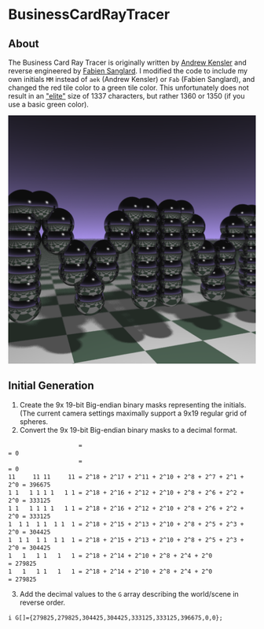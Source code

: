 # BusinessCardRayTracer

## About

The Business Card Ray Tracer is originally written by [Andrew Kensler](http://www.cs.utah.edu/~aek/code/card.cpp) and reverse engineered by [Fabien Sanglard](http://fabiensanglard.net/rayTracing_back_of_business_card/). I modified the code to include my own initials `MM` instead of `aek` (Andrew Kensler) or `Fab` (Fabien Sanglard), and changed the red tile color to a green tile color. This unfortunately does not result in an ["elite"](https://nl.wikipedia.org/wiki/Leet) size of 1337 characters, but rather 1360 or 1350 (if you use a basic green color).

<p align="center"><img src="res/mm.png" ></p>

## Initial Generation

1. Create the 9x 19-bit Big-endian binary masks representing the initials. (The current camera settings maximally support a 9x19 regular grid of spheres.
2. Convert the 9x 19-bit Big-endian binary masks to a decimal format.
```
                    =                                                   = 0
                    =                                                   = 0
11     11 11     11 = 2^18 + 2^17 + 2^11 + 2^10 + 2^8 + 2^7 + 2^1 + 2^0 = 396675
1 1   1 1 1 1   1 1 = 2^18 + 2^16 + 2^12 + 2^10 + 2^8 + 2^6 + 2^2 + 2^0 = 333125
1 1   1 1 1 1   1 1 = 2^18 + 2^16 + 2^12 + 2^10 + 2^8 + 2^6 + 2^2 + 2^0 = 333125
1  1 1  1 1  1 1  1 = 2^18 + 2^15 + 2^13 + 2^10 + 2^8 + 2^5 + 2^3 + 2^0 = 304425
1  1 1  1 1  1 1  1 = 2^18 + 2^15 + 2^13 + 2^10 + 2^8 + 2^5 + 2^3 + 2^0 = 304425
1   1   1 1   1   1 = 2^18 + 2^14 + 2^10 + 2^8 + 2^4 + 2^0              = 279825
1   1   1 1   1   1 = 2^18 + 2^14 + 2^10 + 2^8 + 2^4 + 2^0              = 279825
```

3. Add the decimal values to the `G` array describing the world/scene in reverse order.
```
i G[]={279825,279825,304425,304425,333125,333125,396675,0,0};
```
